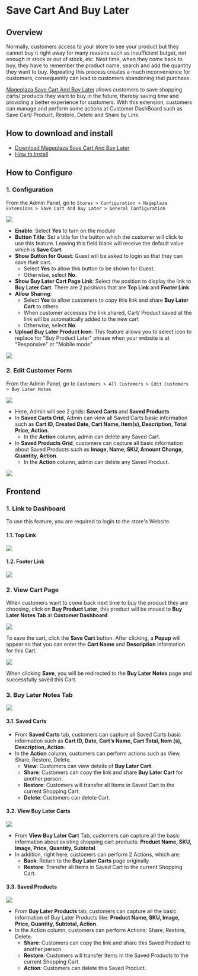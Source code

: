 # Save Cart And Buy Later

## Overview

Normally, customers access to your store to see your product but they cannot buy it right away for many reasons such as insufficient butget, not enough in stock or out of stock, etc. Next time, when they come back to buy, they have to remember the product name, search and add the quantity they want to buy. Repeating this process creates a much inconvenience for customers, consequently can lead to customers abandoning that purchase. 

[Mageplaza Save Cart And Buy Later](https://www.mageplaza.com/magento-2-save-cart-and-buy-later/) allows customers to save shopping carts/ products they want to buy in the future, thereby saving time and providing a better experience for customers. With this extension, customers can manage and perform some actions at Customer DashBoard such as Save Cart/ Product, Restore, Delete and Share by Link.

## How to download and install

- [Download Mageplaza Save Cart And Buy Later](https://www.mageplaza.com/magento-2-save-cart-and-buy-later/)
- [How to Install](https://www.mageplaza.com/install-magento-2-extension/)



## How to Configure

### 1. Configuration

From the Admin Panel, go to `Stores > Configuration > Mageplaza Extensions > Save Cart And Buy Later > General Configuration`

![](https://i.imgur.com/70MP05O.png)


- **Enable**: Select **Yes** to turn on the module
- **Button Title**: Set a title for the button which the customer will click to use this feature. Leaving this field blank will receive the default value which is **Save Cart**.
- **Show Button for Guest**: Guest will be asked to login so that they can save their cart. 
  - Select **Yes** to allow this button to be shown for Guest.
  - Otherwise, select **No**.
- **Show Buy Later Cart Page Link**: Select the position to display the link to **Buy Later Cart**. There are 2 positions that are **Top Link** and **Footer Link**.
- **Allow Sharing**:
  - Select **Yes** to allow customers to copy this link and share **Buy Later Cart** to others.
  - When customer accesses the link shared, Cart/ Product saved at the link will be automatically added to the new cart
  - Otherwise, select **No**.
- **Upload Buy Later Product Icon**: This feature allows you to select icon to replace for "Buy Product Later" phrase when your website is at "Responsive" or "Mobile mode"

![](https://i.imgur.com/nmS08VM.png)

### 2. Edit Customer Form

From the Admin Panel, go to `Customers > All Customers > Edit Customers > Buy Later Notes`

![](https://i.imgur.com/gBfiwFH.png)

- Here, Admin will see 2 grids: **Saved Carts** and **Saved Products**
- In **Saved Carts Grid**, Admin can view all Saved Carts basic information such as **Cart ID, Created Date, Cart Name, Item(s), Description, Total Price, Action**.
  - In the **Action** column, admin can delete any Saved Cart.
- In **Saved Products Grid**, customers can capture all basic information about Saved Products such as **Image, Name, SKU, Amount Change, Quantity, Action**.
  - In the **Action** column, admin can delete any Saved Product.
  
![](https://i.imgur.com/sAkOGnF.png)

## Frontend

### 1. Link to Dashboard

To use this feature, you are required to login to the store's Website.

#### 1.1. Top Link

![](https://i.imgur.com/EmiXK2n.png)

#### 1.2. Footer Link

![](https://i.imgur.com/yTHzaZK.png)


### 2. View Cart Page

When customers want to come back next time to buy the product they are choosing, click on **Buy Product Later**, this product will be moved to **Buy Later Notes Tab** at **Customer Dashboard**

![](https://i.imgur.com/Rv7IMWO.png)

To save the cart, click the **Save Cart** button. After clicking, a **Popup** will appear so that you can enter the **Cart Name** and **Description** information for this Cart.

![](https://i.imgur.com/8B6LLwd.png)

When clicking **Save**, you will be redirected to the **Buy Later Notes** page and successfully saved this Cart.

### 3. Buy Later Notes Tab

![](https://i.imgur.com/qXXnbNZ.png)

#### 3.1. Saved Carts

- From **Saved Carts** tab, customers can capture all Saved Carts basic information such as **Cart ID, Date, Cart’s Name, Cart Total, Item (s), Description, Action**.
- In the **Action** column, customers can perform actions such as View, Share, Restore, Delete.
  - **View**: Customers can view details of **Buy Later Cart**.
  - **Share**: Customers can copy the link and share **Buy Later Cart** for another person.
  - **Restore**: Customers will transfer all Items in Saved Cart to the current Shopping Cart.
  - **Delete**: Customers can delete Cart.


#### 3.2. View Buy Later Carts

![](https://i.imgur.com/s9IHqXP.png)

- From **View Buy Later Cart** Tab, customers can capture all the basic information about existing shopping cart products: **Product Name, SKU, Image, Price, Quantity, Subtotal**.
- In addition, right here, customers can perform 2 Actions, which are:
  - **Back**: Return to the **Buy Later Carts** page originally
  - **Restore**: Transfer all Items in Saved Cart to the current Shopping Cart.

#### 3.3. Saved Products

![](https://i.imgur.com/LwbrGTE.png)

- From **Buy Later Products** tab, customers can capture all the basic information of Buy Later Products like: **Product Name, SKU, Image, Price, Quantity, Subtotal, Action**.
- In the Action column, customers can perform Actions: Share, Restore, Delete.
  - **Share**: Customers can copy the link and share this Saved Product to another person.
  - **Restore**: Customers will transfer Items in the Saved Products to the current Shopping Cart.
  - **Action**: Customers can delete this Saved Product.
